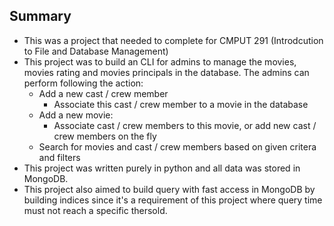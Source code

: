 ## Summary

- This was a project that needed to complete for CMPUT 291 (Introdcution to File and Database Management)
- This project was to build an CLI for admins to manage the movies, movies rating and movies principals in the database. The admins can perform following the action:
  - Add a new cast / crew member
    - Associate this cast / crew member to a movie in the database
  - Add a new movie:
    - Associate cast / crew members to this movie, or add new cast / crew members on the fly
  - Search for movies and cast / crew members based on given critera and filters
- This project was written purely in python and all data was stored in MongoDB.
- This project also aimed to build query with fast access in MongoDB by building indices since it's a requirement of this project where query time must not reach a specific thersold. 